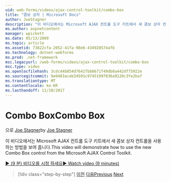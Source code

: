 ```yaml
---
uid: web-forms/videos/ajax-control-toolkit/combo-box
title: "콤보 상자 | Microsoft Docs"
author: JoeStagner
description: "이 비디오에서는 Microsoft AJAX 컨트롤 도구 키트에서 새 콤보 상자 컨트롤을 사용 하는 방법을 보여 줍니다."
ms.author: aspnetcontent
manager: wpickett
ms.date: 05/13/2009
ms.topic: article
ms.assetid: 73822cfa-2052-41fa-98e6-434928574afb
ms.technology: dotnet-webforms
ms.prod: .net-framework
msc.legacyurl: /web-forms/videos/ajax-control-toolkit/combo-box
msc.type: video
ms.openlocfilehash: 3cdc44b854d7641fbb8671f49db8a442df75922e
ms.sourcegitcommit: 9a9483aceb34591c97451997036a9120c3fe2baf
ms.translationtype: MT
ms.contentlocale: ko-KR
ms.lasthandoff: 11/10/2017
---
```

<a name="combo-box"></a><span data-ttu-id="80574-103">Combo Box</span><span class="sxs-lookup"><span data-stu-id="80574-103">Combo Box</span></span>
====================
<span data-ttu-id="80574-104">으로 [Joe Stagner](https://github.com/JoeStagner)</span><span class="sxs-lookup"><span data-stu-id="80574-104">by [Joe Stagner](https://github.com/JoeStagner)</span></span>

<span data-ttu-id="80574-105">이 비디오에서는 Microsoft AJAX 컨트롤 도구 키트에서 새 콤보 상자 컨트롤을 사용 하는 방법을 보여 줍니다.</span><span class="sxs-lookup"><span data-stu-id="80574-105">This video will demonstrate how to use the new Combo Box control from the Microsoft AJAX Control Toolkit.</span></span>

[<span data-ttu-id="80574-106">&#9654; (9 분) 비디오를 시청 하세요</span><span class="sxs-lookup"><span data-stu-id="80574-106">&#9654; Watch video (9 minutes)</span></span>](https://channel9.msdn.com/Blogs/ASP-NET-Site-Videos/combo-box)

>[!div class="step-by-step"]
<span data-ttu-id="80574-107">[이전](color-picker.md)
[다음](editor-control.md)</span><span class="sxs-lookup"><span data-stu-id="80574-107">[Previous](color-picker.md)
[Next](editor-control.md)</span></span>
